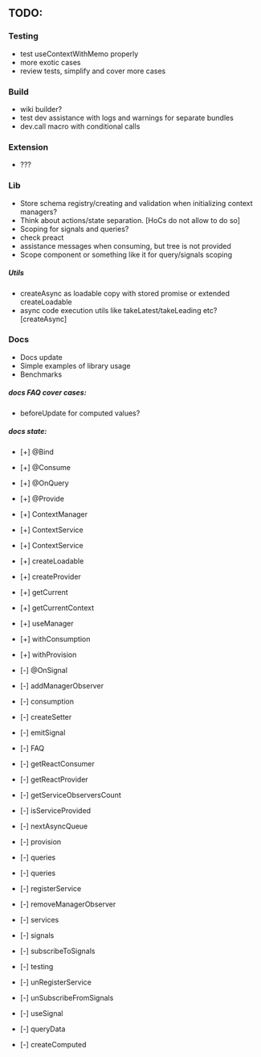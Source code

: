 ## TODO:

### Testing
  - test useContextWithMemo properly
  - more exotic cases
  - review tests, simplify and cover more cases 

### Build
  - wiki builder?
  - test dev assistance with logs and warnings for separate bundles
  - dev.call macro with conditional calls
  
### Extension
  - ???

### Lib
  - Store schema registry/creating and validation when initializing context managers?
  - Think about actions/state separation. [HoCs do not allow to do so]
  - Scoping for signals and queries?
  - check preact
  - assistance messages when consuming, but tree is not provided
  - Scope component or something like it for query/signals scoping

##### Utils
  - createAsync as loadable copy with stored promise or extended createLoadable
  - async code execution utils like takeLatest/takeLeading etc? [createAsync]

### Docs
  - Docs update
  - Simple examples of library usage
  - Benchmarks

##### docs FAQ cover cases:
  - beforeUpdate for computed values?

##### docs state:
  - [+] @Bind
  - [+] @Consume
  - [+] @OnQuery
  - [+] @Provide
  - [+] ContextManager
  - [+] ContextService
  - [+] ContextService
  - [+] createLoadable
  - [+] createProvider
  - [+] getCurrent
  - [+] getCurrentContext
  - [+] useManager
  - [+] withConsumption
  - [+] withProvision
  
  - [-] @OnSignal
  - [-] addManagerObserver
  - [-] consumption
  - [-] createSetter
  - [-] emitSignal
  - [-] FAQ
  - [-] getReactConsumer
  - [-] getReactProvider
  - [-] getServiceObserversCount
  - [-] isServiceProvided
  - [-] nextAsyncQueue
  - [-] provision
  - [-] queries
  - [-] queries
  - [-] registerService
  - [-] removeManagerObserver
  - [-] services
  - [-] signals
  - [-] subscribeToSignals
  - [-] testing
  - [-] unRegisterService
  - [-] unSubscribeFromSignals
  - [-] useSignal
  - [-] queryData
  - [-] createComputed
